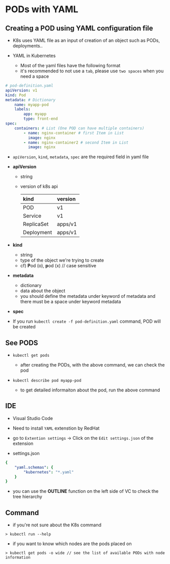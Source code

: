 # PODs with YAML

## Creating a POD using YAML configuration file
- K8s uses YAML file as an input of creation of an object such as PODs, deployments..

- YAML in Kubernetes
    - Most of the yaml files have the following format
    - it's recommended to not use a `tab`, please use `two spaces` when you need a space


```yaml
# pod-definition.yaml
apiVersion: v1
kind: Pod
metadata: # Dictionary
    name: myapp-pod
    labels:
        app: myapp
        type: front-end
spec:
    containers: # List (One POD can have multiple containers)
        - name: nginx-container # first Item in List
          image: nginx
        - name: nginx-container2 # second Item in List
          image: nginx

```

- `apiVersion`, `kind`, `metadata`, `spec` are the required field in yaml file
- **apiVersion**
    - string
    - version of k8s api 

        |kind|version|  
        |:---|:---|  
        |POD|v1| 
        |Service|v1|
        |ReplicaSet|apps/v1|
        |Deployment|apps/v1|

- **kind**
    - string
    - type of the object we're trying to create
    - cf) **P**od (o), **p**od (x) // case sensitive
- **metadata**
    - dictionary
    - data about the object
    - you should define the metadata under keyword of metadata and there must be a space under keyword metadata
- **spec**

- If you run `kubectl create -f pod-definition.yaml` command,  POD will be created 

## See PODS

- `kubectl get pods`
    - after creating the PODs, with the above command, we can check the pod

- `kubectl describe pod myapp-pod`
    - to get detailed informaiton about the pod, run the above command

## IDE
- Visual Studio Code
- Need to install `YAML` extenstion by RedHat

- go to `Extention settings` ->  Click on the `Edit settings.json` of the extension

- settings.json
```yaml
{
    "yaml.schemas": {
        "kubernetes": "*.yaml"
    }
}

```

- you can use the **OUTLINE** function on the left side of VC to check the tree hierarchy


## Command

- if you're not sure about the K8s command

```console
> kubectl run --help
```

- if you want to know which nodes are the pods placed on


```shell
> kubectl get pods -o wide // see the list of available PODs with node information 
```
